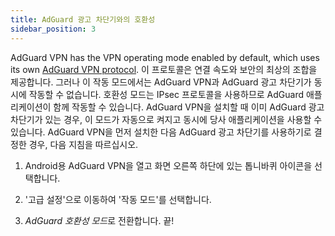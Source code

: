 ```yaml
---
title: AdGuard 광고 차단기와의 호환성
sidebar_position: 3
---
```


AdGuard VPN has the VPN operating mode enabled by default, which uses its own [AdGuard VPN protocol](/general/adguard-vpn-protocol). 이 프로토콜은 연결 속도와 보안의 최상의 조합을 제공합니다. 그러나 이 작동 모드에서는 AdGuard VPN과 AdGuard 광고 차단기가 동시에 작동할 수 없습니다. 호환성 모드는 IPsec 프로토콜을 사용하므로 AdGuard 애플리케이션이 함께 작동할 수 있습니다. AdGuard VPN을 설치할 때 이미 AdGuard 광고 차단기가 있는 경우, 이 모드가 자동으로 켜지고 동시에 당사 애플리케이션을 사용할 수 있습니다. AdGuard VPN을 먼저 설치한 다음 AdGuard 광고 차단기를 사용하기로 결정한 경우, 다음 지침을 따르십시오.

1. Android용 AdGuard VPN을 열고 화면 오른쪽 하단에 있는 톱니바퀴 아이콘을 선택합니다.

2. '고급 설정'으로 이동하여 '작동 모드'를 선택합니다.

3. *AdGuard 호환성 모드*로 전환합니다. 끝!
